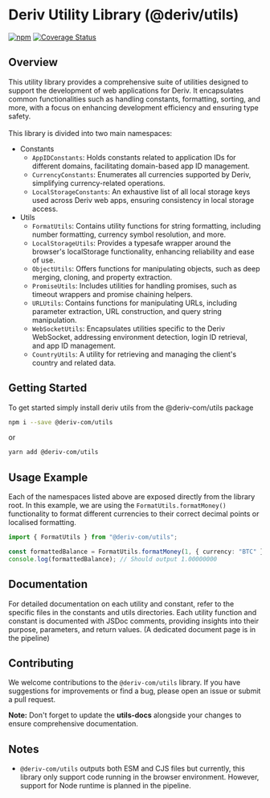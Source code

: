 # Deriv Utility Library (@deriv/utils)

[npm-image]: https://img.shields.io/npm/v/@deriv-com/utils.svg?style=flat-square
[npm-url]: https://www.npmjs.com/package/@deriv-com/utils

[![npm][npm-image]][npm-url]
[![Coverage Status](https://coveralls.io/repos/github/deriv-com/deriv-utils/badge.svg)](https://coveralls.io/github/deriv-com/deriv-utils)

## Overview

This utility library provides a comprehensive suite of utilities designed to support the development of web applications for Deriv. It encapsulates common functionalities such as handling constants, formatting, sorting, and more, with a focus on enhancing development efficiency and ensuring type safety.
<br />
<br />
This library is divided into two main namespaces:

- Constants
    - `AppIDConstants`: Holds constants related to application IDs for different domains, facilitating domain-based app ID management.
    - `CurrencyConstants`: Enumerates all currencies supported by Deriv, simplifying currency-related operations.
    - `LocalStorageConstants`: An exhaustive list of all local storage keys used across Deriv web apps, ensuring consistency in local storage access.
- Utils
    - `FormatUtils`: Contains utility functions for string formatting, including number formatting, currency symbol resolution, and more.
    - `LocalStorageUtils`: Provides a typesafe wrapper around the browser's localStorage functionality, enhancing reliability and ease of use.
    - `ObjectUtils`: Offers functions for manipulating objects, such as deep merging, cloning, and property extraction.
    - `PromiseUtils`: Includes utilities for handling promises, such as timeout wrappers and promise chaining helpers.
    - `URLUtils`: Contains functions for manipulating URLs, including parameter extraction, URL construction, and query string manipulation.
    - `WebSocketUtils`: Encapsulates utilities specific to the Deriv WebSocket, addressing environment detection, login ID retrieval, and app ID management.
    - `CountryUtils`: A utility for retrieving and managing the client's country and related data.

## Getting Started

To get started simply install deriv utils from the @deriv-com/utils package

```bash
npm i --save @deriv-com/utils
```

or

```bash
yarn add @deriv-com/utils
```

## Usage Example

Each of the namespaces listed above are exposed directly from the library root. In this example, we are using the `FormatUtils.formatMoney()` functionality to format different currencies to their correct decimal points or localised formatting.

```typescript
import { FormatUtils } from "@deriv-com/utils";

const formattedBalance = FormatUtils.formatMoney(1, { currency: "BTC" });
console.log(formattedBalance); // Should output 1.00000000
```

## Documentation

For detailed documentation on each utility and constant, refer to the specific files in the constants and utils directories. Each utility function and constant is documented with JSDoc comments, providing insights into their purpose, parameters, and return values. (A dedicated document page is in the pipeline)

## Contributing

We welcome contributions to the `@deriv-com/utils` library. If you have suggestions for improvements or find a bug, please open an issue or submit a pull request.

**Note:** Don't forget to update the **utils-docs** alongside your changes to ensure comprehensive documentation.

## Notes

- `@deriv-com/utils` outputs both ESM and CJS files but currently, this library only support code running in the browser environment. However, support for Node runtime is planned in the pipeline.
